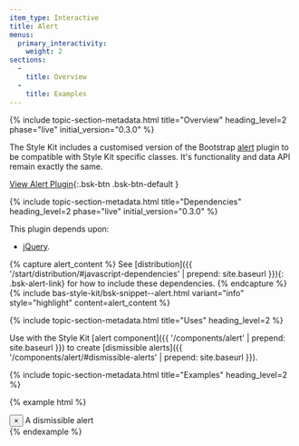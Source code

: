 ```yaml
---
item_type: Interactive
title: Alert
menus:
  primary_interactivity:
    weight: 2
sections:
  -
    title: Overview
  -
    title: Examples
---
```


{% include topic-section-metadata.html
  title="Overview"
  heading_level=2
  phase="live"
  initial_version="0.3.0"
%}

The Style Kit includes a customised version of the Bootstrap
[alert](https://getbootstrap.com/docs/3.3/javascript/#alerts) plugin to be compatible with Style Kit specific classes.
It's functionality and data API remain exactly the same.

[View Alert Plugin](https://getbootstrap.com/docs/3.3/javascript/#alerts){:.bsk-btn .bsk-btn-default }

{% include topic-section-metadata.html
  title="Dependencies"
  heading_level=2
  phase="live"
  initial_version="0.3.0"
%}

This plugin depends upon:

* [jQuery](https://jquery.com).

{% capture alert_content %}
See [distribution]({{ '/start/distribution/#javascript-dependencies' | prepend: site.baseurl }}){: .bsk-alert-link} for
how to include these dependencies.
{% endcapture %}
{% include bas-style-kit/bsk-snippet--alert.html
  variant="info"
  style="highlight"
  content=alert_content
%}

{% include topic-section-metadata.html
  title="Uses"
  heading_level=2
%}

Use with the Style Kit [alert component]({{ '/components/alert' | prepend: site.baseurl }}) to create
[dismissible alerts]({{ '/components/alert/#dismissible-alerts' | prepend: site.baseurl }}).

{% include topic-section-metadata.html
  title="Examples"
  heading_level=2
%}

{% example html %}
<div class="bsk-alert bsk-alert-solid bsk-alert-success bsk-alert-dismissible" role="alert">
  <button type="button" class="bsk-close" data-dismiss="alert" aria-label="Close">&times;</button>
  A dismissible alert
</div>
{% endexample %}
